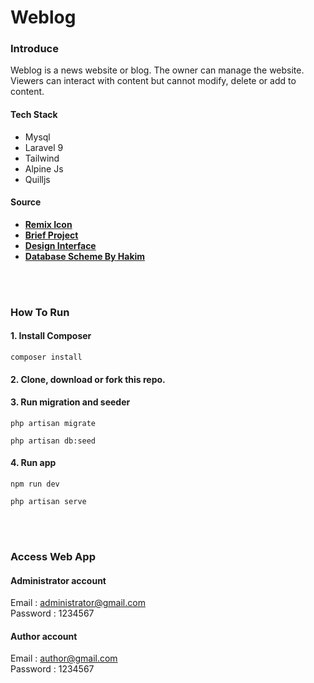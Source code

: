 # Weblog

### Introduce
Weblog is a news website or blog. The owner can manage the website. Viewers can interact with content but cannot modify, delete or add to content.

#### Tech Stack

- Mysql
- Laravel 9
- Tailwind
- Alpine Js
- Quilljs

#### Source

- **[Remix Icon](https://remixicon.com/)**
- **[Brief Project](https://www.figma.com/file/oXhXA0dZcUnzttIfp2yW77/Weblog-Brief?node-id=0%3A1)**
- **[Design Interface](https://www.figma.com/file/TapCx8O6ySaMkqchFUZH7E/Design?node-id=15%3A2078&t=3UYPvyvouZzkusW8-1)**
- **[Database Scheme By Hakim](https://dbdiagram.io/d/634426e7f0018a1c5fd04bdf)**

<br>
<br>

### How To Run

#### 1. Install Composer
```
composer install
```

#### 2. Clone, download or fork this repo.

#### 3. Run migration and seeder
```
php artisan migrate

php artisan db:seed
```

#### 4. Run app
```
npm run dev

php artisan serve
```

<br>
<br>

### Access Web App

#### Administrator account
Email : administrator@gmail.com \
Password : 1234567

#### Author account
Email : author@gmail.com \
Password : 1234567